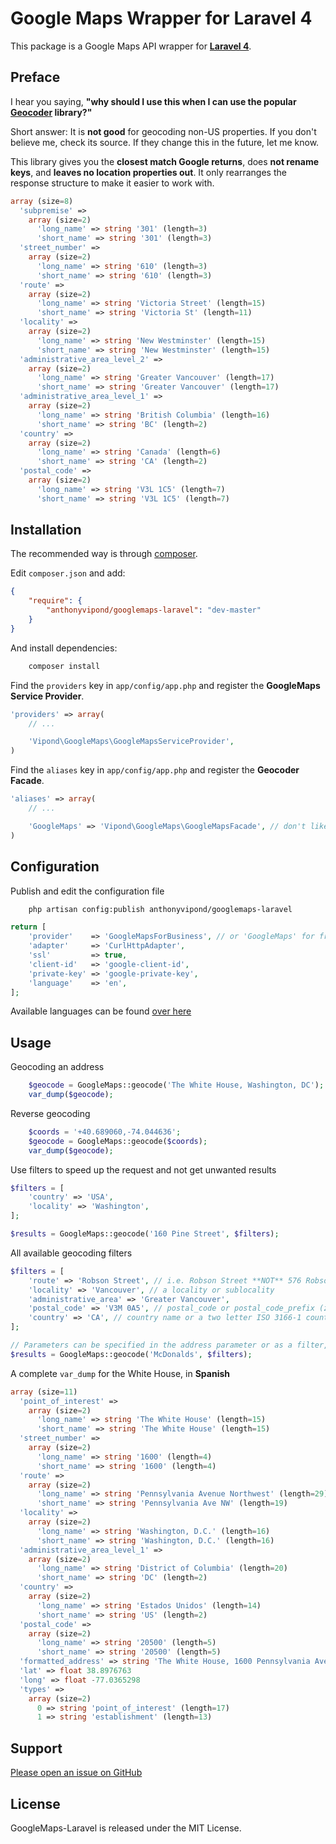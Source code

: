 Google Maps Wrapper for Laravel 4
======================

This package is a Google Maps API wrapper
for [**Laravel 4**](http://laravel.com/).

Preface
------------

I hear you saying, **"why should I use this when I can use the popular [**Geocoder**](https://github.com/geocoder-php/Geocoder) library?"**

Short answer: It is **not good** for geocoding non-US properties. If you don't believe me, check its source. If they change this in the future, let me know.

This library gives you the **closest match Google returns**, does **not rename keys**, and **leaves no location properties out**. It only rearranges the response structure to make it easier to work with.

```php
array (size=8)
  'subpremise' => 
    array (size=2)
      'long_name' => string '301' (length=3)
      'short_name' => string '301' (length=3)
  'street_number' => 
    array (size=2)
      'long_name' => string '610' (length=3)
      'short_name' => string '610' (length=3)
  'route' => 
    array (size=2)
      'long_name' => string 'Victoria Street' (length=15)
      'short_name' => string 'Victoria St' (length=11)
  'locality' => 
    array (size=2)
      'long_name' => string 'New Westminster' (length=15)
      'short_name' => string 'New Westminster' (length=15)
  'administrative_area_level_2' => 
    array (size=2)
      'long_name' => string 'Greater Vancouver' (length=17)
      'short_name' => string 'Greater Vancouver' (length=17)
  'administrative_area_level_1' => 
    array (size=2)
      'long_name' => string 'British Columbia' (length=16)
      'short_name' => string 'BC' (length=2)
  'country' => 
    array (size=2)
      'long_name' => string 'Canada' (length=6)
      'short_name' => string 'CA' (length=2)
  'postal_code' => 
    array (size=2)
      'long_name' => string 'V3L 1C5' (length=7)
      'short_name' => string 'V3L 1C5' (length=7)
```

Installation
------------

The recommended way is through [composer](http://getcomposer.org).

Edit `composer.json` and add:

```json
{
    "require": {
        "anthonyvipond/googlemaps-laravel": "dev-master"
    }
}
```

And install dependencies:

```bash
    composer install
```

Find the `providers` key in `app/config/app.php` and register the **GoogleMaps Service Provider**.

```php
'providers' => array(
    // ...

    'Vipond\GoogleMaps\GoogleMapsServiceProvider',
)
```

Find the `aliases` key in `app/config/app.php` and register the **Geocoder Facade**.

```php
'aliases' => array(
    // ...

    'GoogleMaps' => 'Vipond\GoogleMaps\GoogleMapsFacade', // don't like this alias? change it.
)
```

Configuration
-------------

Publish and edit the configuration file

```bash
    php artisan config:publish anthonyvipond/googlemaps-laravel
```

```php
return [
    'provider'    => 'GoogleMapsForBusiness', // or 'GoogleMaps' for free accounts
    'adapter'     => 'CurlHttpAdapter',
    'ssl'         => true,
    'client-id'   => 'google-client-id',
    'private-key' => 'google-private-key',
    'language'    => 'en',
];
```

Available languages can be found [over here](https://developers.google.com/maps/faq#languagesupport)

Usage
-----

Geocoding an address
```php
    $geocode = GoogleMaps::geocode('The White House, Washington, DC');
    var_dump($geocode);
```

Reverse geocoding
```php
    $coords = '+40.689060,-74.044636';
    $geocode = GoogleMaps::geocode($coords);
    var_dump($geocode);
```

Use filters to speed up the request and not get unwanted results
```php
$filters = [
    'country' => 'USA',
    'locality' => 'Washington',
];

$results = GoogleMaps::geocode('160 Pine Street', $filters);
```

All available geocoding filters
```php
$filters = [
    'route' => 'Robson Street', // i.e. Robson Street **NOT** 576 Robson Street
    'locality' => 'Vancouver', // a locality or sublocality
    'administrative_area' => 'Greater Vancouver',
    'postal_code' => 'V3M 0A5', // postal_code or postal_code_prefix (zipcodes, too)
    'country' => 'CA', // country name or a two letter ISO 3166-1 country code.
];

// Parameters can be specified in the address parameter or as a filter, but not both!
$results = GoogleMaps::geocode('McDonalds', $filters);
```

A complete `var_dump` for the White House, in **Spanish**

```php
array (size=11)
  'point_of_interest' => 
    array (size=2)
      'long_name' => string 'The White House' (length=15)
      'short_name' => string 'The White House' (length=15)
  'street_number' => 
    array (size=2)
      'long_name' => string '1600' (length=4)
      'short_name' => string '1600' (length=4)
  'route' => 
    array (size=2)
      'long_name' => string 'Pennsylvania Avenue Northwest' (length=29)
      'short_name' => string 'Pennsylvania Ave NW' (length=19)
  'locality' => 
    array (size=2)
      'long_name' => string 'Washington, D.C.' (length=16)
      'short_name' => string 'Washington, D.C.' (length=16)
  'administrative_area_level_1' => 
    array (size=2)
      'long_name' => string 'District of Columbia' (length=20)
      'short_name' => string 'DC' (length=2)
  'country' => 
    array (size=2)
      'long_name' => string 'Estados Unidos' (length=14)
      'short_name' => string 'US' (length=2)
  'postal_code' => 
    array (size=2)
      'long_name' => string '20500' (length=5)
      'short_name' => string '20500' (length=5)
  'formatted_address' => string 'The White House, 1600 Pennsylvania Avenue Northwest, Washington, D.C., DC 20500, EE. UU.' (length=88)
  'lat' => float 38.8976763
  'long' => float -77.0365298
  'types' => 
    array (size=2)
      0 => string 'point_of_interest' (length=17)
      1 => string 'establishment' (length=13)
```

Support
-------

[Please open an issue on GitHub](https://github.com/anthonyvipond/googlemaps-laravel/issues)


License
-------

GoogleMaps-Laravel is released under the MIT License.